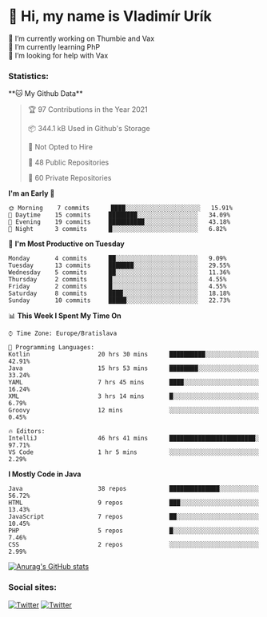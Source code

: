 <h1> 👋 Hi, my name is Vladimír Urík</h1>
<p>
 🔭 I’m currently working on Thumbie and Vax<br>
 🌱 I’m currently learning PhP<br>
 🤔 I’m looking for help with Vax<br>
</p>
<h3>Statistics:</h3>
<!--START_SECTION:waka-->
**🐱 My Github Data** 

> 🏆 97 Contributions in the Year 2021
 > 
> 📦 344.1 kB Used in Github's Storage 
 > 
> 🚫 Not Opted to Hire
 > 
> 📜 48 Public Repositories 
 > 
> 🔑 60 Private Repositories  
 > 
**I'm an Early 🐤** 

```text
🌞 Morning    7 commits      ████░░░░░░░░░░░░░░░░░░░░░   15.91% 
🌆 Daytime    15 commits     ████████░░░░░░░░░░░░░░░░░   34.09% 
🌃 Evening    19 commits     ██████████░░░░░░░░░░░░░░░   43.18% 
🌙 Night      3 commits      █░░░░░░░░░░░░░░░░░░░░░░░░   6.82%

```
📅 **I'm Most Productive on Tuesday** 

```text
Monday       4 commits      ██░░░░░░░░░░░░░░░░░░░░░░░   9.09% 
Tuesday      13 commits     ███████░░░░░░░░░░░░░░░░░░   29.55% 
Wednesday    5 commits      ██░░░░░░░░░░░░░░░░░░░░░░░   11.36% 
Thursday     2 commits      █░░░░░░░░░░░░░░░░░░░░░░░░   4.55% 
Friday       2 commits      █░░░░░░░░░░░░░░░░░░░░░░░░   4.55% 
Saturday     8 commits      ████░░░░░░░░░░░░░░░░░░░░░   18.18% 
Sunday       10 commits     █████░░░░░░░░░░░░░░░░░░░░   22.73%

```


📊 **This Week I Spent My Time On** 

```text
⌚︎ Time Zone: Europe/Bratislava

💬 Programming Languages: 
Kotlin                   20 hrs 30 mins      ██████████░░░░░░░░░░░░░░░   42.91% 
Java                     15 hrs 53 mins      ████████░░░░░░░░░░░░░░░░░   33.24% 
YAML                     7 hrs 45 mins       ████░░░░░░░░░░░░░░░░░░░░░   16.24% 
XML                      3 hrs 14 mins       █░░░░░░░░░░░░░░░░░░░░░░░░   6.79% 
Groovy                   12 mins             ░░░░░░░░░░░░░░░░░░░░░░░░░   0.45%

🔥 Editors: 
IntelliJ                 46 hrs 41 mins      ████████████████████████░   97.71% 
VS Code                  1 hr 5 mins         ░░░░░░░░░░░░░░░░░░░░░░░░░   2.29%

```

**I Mostly Code in Java** 

```text
Java                     38 repos            ██████████████░░░░░░░░░░░   56.72% 
HTML                     9 repos             ███░░░░░░░░░░░░░░░░░░░░░░   13.43% 
JavaScript               7 repos             ██░░░░░░░░░░░░░░░░░░░░░░░   10.45% 
PHP                      5 repos             █░░░░░░░░░░░░░░░░░░░░░░░░   7.46% 
CSS                      2 repos             ░░░░░░░░░░░░░░░░░░░░░░░░░   2.99%

```



<!--END_SECTION:waka-->

[![Anurag's GitHub stats](https://github-readme-stats.vercel.app/api?username=vladimir-urik)](https://github.com/anuraghazra/github-readme-stats)

<h3>Social sites:</h3>
<p><a href="https://twitter.com/GGGEDR" target="_blank"><img alt="Twitter" src="https://img.shields.io/badge/twitter-%231DA1F2.svg?&style=for-the-badge&logo=twitter&logoColor=white" /></a> <a href="https://www.reddit.com/user/GGGEDR" target="_blank"><img alt="Twitter" src="https://img.shields.io/badge/reddit-%23FE6262.svg?&style=for-the-badge&logo=reddit&logoColor=white" /></a>
</p>

